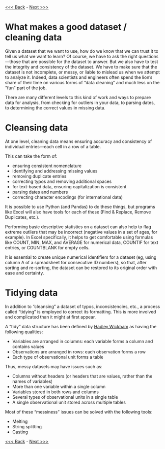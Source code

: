 [<<< Back](9-datasets.md) - [Next >>>](10-usefulqueries.md)

# What makes a good dataset / cleaning data

Given a dataset that we want to use, how do we know that we can trust it to tell us what we want to learn? Of course, we have to ask the right questions&mdash;those that are possible for the dataset to answer. But we also have to test the integrity and consistency of the dataset. We have to make sure that the dataset is not incomplete, or messy, or liable to mislead us when we attempt to analyze it. Indeed, data scientists and engineers often spend the lion’s share of their time on various forms of “data cleaning” and much less on the “fun” part of the job.

There are many different levels to this kind of work and ways to prepare data for analysis, from checking for outliers in your data, to parsing dates, to determining the correct values in missing data.

# Cleansing data

At one level, cleaning data means ensuring accuracy and consistency of individual entries&mdash;each cell in a row of a table.

This can take the form of:
- ensuring consistent nomenclature
- identifying and addressing missing values
- removing duplicate entries
- correcting typos and removing additional spaces
- for text-based data, ensuring capitalization is consistent
- parsing dates and numbers
- correcting character encodings (for international data)

It is possible to use Python (and Pandas) to do these things, but programs like Excel will also have tools for each of these (Find & Replace, Remove Duplicates, etc.).

Performing basic descriptive statistics on a dataset can also help to flag extreme outliers that may be incorrect (negative values in a set of ages, for example). In Excel specifically, it helps to get comfortable using formulas like COUNT, MIN, MAX, and AVERAGE for numerical data, COUNTIF for text entries, or COUNTBLANK for empty cells.


It is essential to create unique numerical identifiers for a dataset (eg, using column A of a spreadsheet for consecutive ID numbers), so that, after sorting and re-sorting, the dataset can be restored to its original order with ease and certainty.

# Tidying data

In addition to “cleansing” a dataset of typos, inconsistencies, etc., a process called “tidying” is employed to correct its formatting. This is more involved and complicated than it might at first appear.

A “tidy” data structure has been defined by [Hadley Wickham](http://vita.had.co.nz/papers/tidy-data.html) as having the following qualities:
- Variables are arranged in columns: each variable forms a column and contains values
- Observations are arranged in rows: each observation forms a row
- Each type of observational unit forms a table

Thus, messy datasets may have issues such as:
- Columns without headers (or headers that are values, rather than the names of variables)
- More than one variable within a single column
- Variables stored in both rows and columns
- Several types of observational units in a single table
- A single observational unit stored across multiple tables

Most of these “messiness” issues can be solved with the following tools:
- Melting
- String splitting
- Casting

[<<< Back](9-importcsv.md) - [Next >>>](10-usefulqueries.md)

